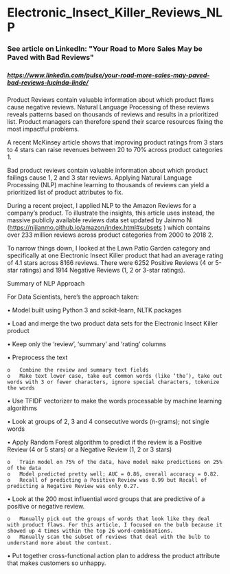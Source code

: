 # Electronic_Insect_Killer_Reviews_NLP
### 
### See article on LinkedIn:  "Your Road to More Sales May be Paved with Bad Reviews"
###
##### https://www.linkedin.com/pulse/your-road-more-sales-may-paved-bad-reviews-lucinda-linde/
Product Reviews contain valuable information about which product flaws cause negative reviews. Natural Language Processing of these reviews reveals patterns based on thousands of reviews and results in a prioritized list. Product managers can therefore spend their scarce resources fixing the most impactful problems.

A recent McKinsey article shows that improving product ratings from 3 stars to 4 stars can raise revenues between 20 to 70% across product categories 1.

Bad product reviews contain valuable information about which product failings cause 1, 2 and 3 star reviews.   Applying Natural Language Processing (NLP) machine learning to thousands of reviews can yield a prioritized list of product attributes to fix.

During a recent project, I applied NLP to the Amazon Reviews for a company’s product. To illustrate the insights, this article uses instead, the massive publicly available reviews data set updated by Jainmo Ni (https://nijianmo.github.io/amazon/index.html#subsets ) which contains over 233 million reviews across product categories from 2000 to 2018 2.

To narrow things down, I looked at the Lawn Patio Garden category and specifically at one Electronic Insect Killer product that had an average rating of 4.1 stars across 8166 reviews. There were 6252 Positive Reviews (4 or 5-star ratings) and 1914 Negative Reviews (1, 2 or 3-star ratings). 

Summary of NLP Approach

For Data Scientists, here’s the approach taken:

•	Model built using Python 3 and scikit-learn, NLTK packages

•	Load and merge the two product data sets for the Electronic Insect Killer product

•	Keep only the ‘review’, ‘summary’ and ‘rating’ columns

•	Preprocess the text 

    o	Combine the review and summary text fields
    o	Make text lower case, take out common words (like ‘the’), take out words with 3 or fewer characters, ignore special characters, tokenize the words
    
•	Use TFIDF vectorizer to make the words processable by machine learning algorithms 

•	Look at groups of 2, 3 and 4 consecutive words (n-grams); not single words

•	Apply Random Forest algorithm to predict if the review is a Positive Review (4 or 5 stars) or a Negative Review (1, 2 or 3 stars)

    o	Train model on 75% of the data, have model make predictions on 25% of the data 
    o	Model predicted pretty well; AUC = 0.86, overall accuracy = 0.82.
    o	Recall of predicting a Positive Review was 0.99 but Recall of predicting a Negative Review was only 0.27.  
    
•	Look at the 200 most influential word groups that are predictive of a positive or negative review. 

    o	Manually pick out the groups of words that look like they deal with product flaws. For this article, I focused on the bulb because it showed up 4 times within the top 26 word-combinations.
    o	Manually scan the subset of reviews that deal with the bulb to understand more about the context. 
    
•	Put together cross-functional action plan to address the product attribute that makes customers so unhappy. 
